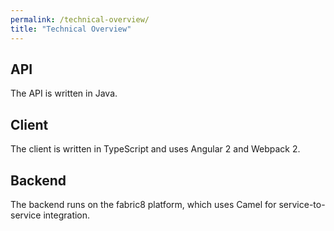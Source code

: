 ```yaml
---
permalink: /technical-overview/
title: "Technical Overview"
---
```


## API

The API is written in Java.

## Client

The client is written in TypeScript and uses Angular 2 and Webpack 2.

## Backend

The backend runs on the fabric8 platform, which uses Camel for service-to-service integration.
